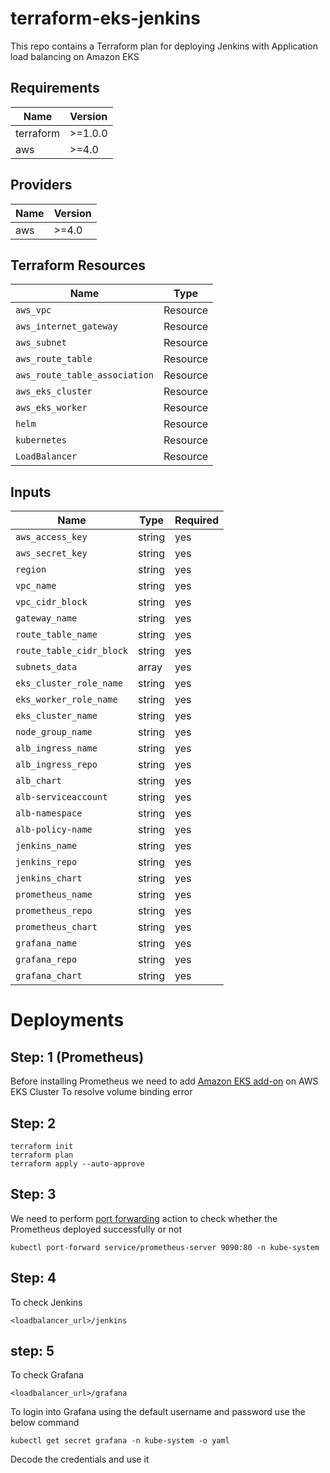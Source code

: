 # terraform-eks-jenkins

This repo contains a Terraform plan for deploying Jenkins with Application load balancing on Amazon EKS

## Requirements

| Name | Version |
| ---- | ------- |
| terraform | >=1.0.0 |
| aws | >=4.0 |

## Providers

|Name | Version |
| --- | ------- |
| aws | >=4.0 |

## Terraform Resources

| Name | Type |
| ---------| ------------|
| `aws_vpc` | Resource |
| `aws_internet_gateway` | Resource |
| `aws_subnet` | Resource |
| `aws_route_table` | Resource |
| `aws_route_table_association` | Resource |
| `aws_eks_cluster` | Resource |
| `aws_eks_worker` | Resource |
| `helm` | Resource |
| `kubernetes` | Resource |
| `LoadBalancer` | Resource |


## Inputs

| Name |  Type | Required|
| ---- |  ---- | ------- |
| `aws_access_key` |  string | yes
| `aws_secret_key` | string | yes |
| `region` | string | yes |
| `vpc_name` | string | yes |
| `vpc_cidr_block` | string | yes |
| `gateway_name` | string | yes |
| `route_table_name` | string | yes |
| `route_table_cidr_block` | string | yes |
| `subnets_data` | array | yes |
| `eks_cluster_role_name` | string | yes |
| `eks_worker_role_name`  | string | yes |
| `eks_cluster_name`  | string | yes |
| `node_group_name`  | string | yes |
| `alb_ingress_name`  | string | yes |
| `alb_ingress_repo`  | string | yes |
| `alb_chart`  | string | yes |
| `alb-serviceaccount`  | string | yes |
| `alb-namespace`  | string | yes |
| `alb-policy-name`  | string | yes |
| `jenkins_name`  | string | yes |
| `jenkins_repo`  | string | yes |
| `jenkins_chart`  | string | yes |
| `prometheus_name`  | string | yes |
| `prometheus_repo`  | string | yes |
| `prometheus_chart`  | string | yes |
| `grafana_name`  | string | yes |
| `grafana_repo`  | string | yes |
| `grafana_chart`  | string | yes |

# Deployments

## Step: 1 (Prometheus)
Before installing Prometheus we need to add [Amazon EKS add-on](https://docs.aws.amazon.com/eks/latest/userguide/managing-ebs-csi.html#updating-ebs-csi-eks-add-on) on AWS EKS Cluster To resolve volume binding error


## Step: 2
```
terraform init
terraform plan 
terraform apply --auto-approve
```

## Step: 3
We need to perform [port forwarding](https://kubernetes.io/docs/tasks/access-application-cluster/port-forward-access-application-cluster/#forward-a-local-port-to-a-port-on-the-pod) action to check whether the Prometheus deployed successfully or not
```
kubectl port-forward service/prometheus-server 9090:80 -n kube-system
```

## Step: 4
To check Jenkins
```
<loadbalancer_url>/jenkins
```

## step: 5
To check Grafana
```
<loadbalancer_url>/grafana
```
To login into Grafana using the default username and password use the below command
```
kubectl get secret grafana -n kube-system -o yaml
```

Decode the credentials and use it